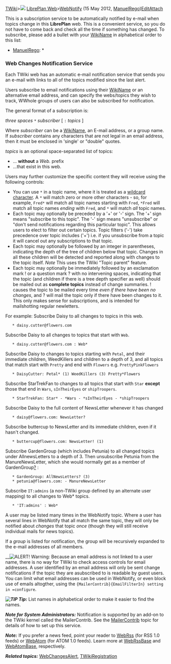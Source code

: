 [TWiki](Main_WebHome)&gt;![](/twiki/pub/TWiki/TWikiDocGraphics/web-bg-small.gif) [LibrePlan Web](LibrePlan_WebHome)&gt;[WebNotify](LibrePlan_WebNotify "Topic revision: 8 (15 May 2012 - 17:07:09)") (15 May 2012, [ManuelRego](Main_ManuelRego))[Edit](LibrePlan_WebNotify?t=1520343747 "Edit this topic text")[Attach](/twiki/bin/attach/LibrePlan/WebNotify "Attach an image or document to this topic")  

This is a subscription service to be automatically notified by e-mail when topics change in this **LibrePlan** web. This is a convenient service, so you do not have to come back and check all the time if something has changed. To subscribe, please add a bullet with your [WikiName](/twiki/bin/view/TWiki/WikiName) in alphabetical order to this list:

-   [ManuelRego](Main_ManuelRego): \*

###  Web Changes Notification Service

Each TWiki web has an automatic e-mail notification service that sends you an e-mail with links to all of the topics modified since the last alert.

Users subscribe to email notifications using their [WikiName](/twiki/bin/view/TWiki/WikiName) or an alternative email address, and can specify the webs/topics they wish to track, WWhole groups of users can also be subscribed for notification.

The general format of a subscription is:

*three spaces* `*` *subscriber* \[ `:` *topics* \]

Where *subscriber* can be a [WikiName](/twiki/bin/view/TWiki/WikiName), an E-mail address, or a group name. If *subscriber* contains any characters that are not legal in an email address, then it must be enclosed in 'single' or "double" quotes.

*topics* is an optional space-separated list of topics:

-   ... **without** a *Web.* prefix
-   ...that exist in this web.

Users may further customize the specific content they will receive using the following controls:

-   You can use `*` in a topic name, where it is treated as a [wildcard character](http://en.wikipedia.org/wiki/Wildcard_character). A `*` will match zero or more other characters - so, for example, `Fred*` will match all topic names starting with `Fred`, `*Fred` will match all topic names *ending* with `Fred`, and `*` will match *all* topic names.
-   Each topic may optionally be preceded by a '+' or '-' sign. The '+' sign means "subscribe to this topic". The '-' sign means "unsubscribe" or "don't send notifications regarding this particular topic". This allows users to elect to filter out certain topics. Topic filters ('-') take precedence over topic includes ('+') i.e. if you unsubscribe from a topic it will cancel out any subscriptions to that topic.
-   Each topic may optionally be followed by an integer in parentheses, indicating the depth of the tree of children below that topic. Changes in all these children will be detected and reported along with changes to the topic itself. *Note* This uses the TWiki "Topic parent" feature.
-   Each topic may optionally be immediately followed by an exclamation mark ! or a question mark ? with no intervening spaces, indicating that the topic (and children if there is a tree depth specifier as well) should be mailed out as **complete topics** instead of change summaries. ! causes the topic to be mailed every time *even if there have been no changes*, and ? will mail the topic only if there have been changes to it. This only makes sense for subscriptions, and is intended for mailshotting regular newletters.

For example: Subscribe Daisy to all changes to topics in this web.

       * daisy.cutter@flowers.com

Subscribe Daisy to all changes to topics that start with `Web`.

       * daisy.cutter@flowers.com : Web*

Subscribe Daisy to changes to topics starting with `Petal`, and their immediate children, WeedKillers and children to a depth of 3, and all topics that match start with `Pretty` and end with `Flowers` e.g. `PrettyPinkFlowers`

       * DaisyCutter: Petal* (1) WeedKillers (3) Pretty*Flowers

Subscribe StarTrekFan to changes to all topics that start with `Star` **except** those that end in `Wars`, `sInTheirEyes` or `shipTroopers`.

       * StarTrekFan: Star* - *Wars - *sInTheirEyes - *shipTroopers

Subscribe Daisy to the full content of NewsLetter whenever it has changed

       * daisy@flowers.com: NewsLetter?

Subscribe buttercup to NewsLetter and its immediate children, even if it hasn't changed.

       * buttercup@flowers.com: NewsLetter! (1)

Subscribe GardenGroup (which includes Petunia) to all changed topics under AllnewsLetters to a depth of 3. Then unsubscribe Petunia from the ManureNewsLetter, which she would normally get as a member of GardenGroup[?](LibrePlan_GardenGroup?topicparent=LibrePlan.WebNotify "Create this topic") :

       * GardenGroup: AllNewsLetters? (3)
       * petunia@flowers.com: - ManureNewsLetter

Subscribe `IT:admins` (a non-TWiki group defined by an alternate user mapping) to all changes to Web\* topics.

       * 'IT:admins' : Web*

A user may be listed many times in the WebNotify topic. Where a user has several lines in WebNotify that all match the same topic, they will only be notified about *changes* that topic *once* (though they will still receive individual mails for news topics).

If a *group* is listed for notification, the group will be recursively expanded to the e-mail addresses of all members.

\_\_![ALERT!](/twiki/pub/TWiki/TWikiDocGraphics/warning.gif "ALERT!") Warning: Because an email address is not linked to a user name, there is no way for TWiki to check access controls for email addresses. A user identified by an email address will only be sent change notifications if the topic they are asubscribed to is readable by guest users. You can limit what email addresses can be used in WebNotify, or even block use of emails altogther, using the `{MailerContrib}{EmailFilterIn} setting in =configure`.

***![TIP](/twiki/pub/TWiki/TWikiDocGraphics/tip.gif "TIP") Tip:*** List names in alphabetical order to make it easier to find the names.

***Note for System Administrators:*** Notification is supported by an add-on to the TWiki kernel called the MailerContrib. See the [MailerContrib](/twiki/bin/view/TWiki/MailerContrib) topic for details of how to set up this service.

***Note:*** If you prefer a news feed, point your reader to [WebRss](LibrePlan_WebRss) (for RSS 1.0 feeds) or [WebAtom](LibrePlan_WebAtom) (for ATOM 1.0 feeds). Learn more at [WebRssBase](/twiki/bin/view/TWiki/WebRssBase) and [WebAtomBase](/twiki/bin/view/TWiki/WebAtomBase), respectively.

***Related topics:*** [WebChangesAlert](/twiki/bin/view/TWiki/WebChangesAlert), [TWikiRegistration](/twiki/bin/view/TWiki/TWikiRegistration)
